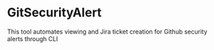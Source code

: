 # GitSecurityAlert
This tool automates viewing and Jira ticket creation for Github security alerts through CLI
